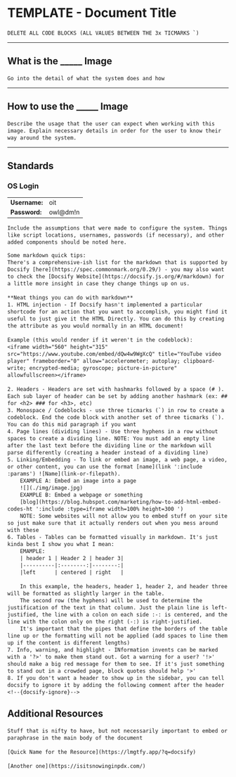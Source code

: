 # TEMPLATE - Document Title
```DELETE ALL CODE BLOCKS (ALL VALUES BETWEEN THE 3x TICMARKS `)```

---
## What is the _____ Image
```
Go into the detail of what the system does and how 
```

---
## How to use the _____ Image
```
Describe the usage that the user can expect when working with this image. Explain necessary details in order for the user to know their way around the system. 
```

---
## Standards
### OS Login 
|               |          |
|---------------|----------|
| **Username:** | oit      |
| **Password:** | owl@dm!n |  

```
Include the assumptions that were made to configure the system. Things like script locations, usernames, passwords (if necessary), and other added components should be noted here.
```

```
Some markdown quick tips:
There's a comprehensive-ish list for the markdown that is supported by Docsify [here](https://spec.commonmark.org/0.29/) - you may also want to check the [Docsify Website](https://docsify.js.org/#/markdown) for a little more insight in case they change things up on us. 

**Neat things you can do with markdown**
1. HTML injection - If Docsify hasn't implemented a particular shortcode for an action that you want to accomplish, you might find it useful to just give it the HTML Directly. You can do this by creating the attribute as you would normally in an HTML document!

Example (this would render if it weren't in the codeblock):
<iframe width="560" height="315" src="https://www.youtube.com/embed/dQw4w9WgXcQ" title="YouTube video player" frameborder="0" allow="accelerometer; autoplay; clipboard-write; encrypted-media; gyroscope; picture-in-picture" allowfullscreen></iframe>

2. Headers - Headers are set with hashmarks followed by a space (# ). Each sub layer of header can be set by adding another hashmark (ex: ## for <h2> ### for <h3>, etc)
3. Monospace / Codeblocks - use three ticmarks (`) in row to create a codeblock. End the code block with another set of three ticmarks (`). You can do this mid paragraph if you want
4. Page lines (dividing lines) - Use three hyphens in a row without spaces to create a dividing line. NOTE: You must add an empty line after the last text before the dividing line or the markdown will parse differently (creating a header instead of a dividing line)
5. Linking/Embedding - To link or embed an image, a web page, a video, or other content, you can use the format [name](link ':include :params') ![Name](link-or-filepath). 
    EXAMPLE A: Embed an image into a page
    ![](./img/image.jpg)
    EXAMPLE B: Embed a webpage or something
    [blog](https://blog.hubspot.com/marketing/how-to-add-html-embed-codes-ht ':include :type=iframe width=100% height=300 ')
    NOTE: Some websites will not allow you to embed stuff on your site so just make sure that it actually renders out when you mess around with these
6. Tables - Tables can be formatted visually in markdown. It's just kinda best I show you what I mean:
    EMAMPLE:
    | header 1 | Header 2 | header 3|
    |----------|:--------:|--------:|
    |left      | centered | right   |

    In this example, the headers, header 1, header 2, and header three will be formatted as slightly larger in the table. 
    The second row (the hyphens) will be used to determine the justification of the text in that column. Just the plain line is left-justified, the line with a colon on each side :-: is centered, and the line with the colon only on the right (-:) is right-justified. 
    It's important that the pipes that define the borders of the table line up or the formatting will not be applied (add spaces to line them up if the content is different lengths)
7. Info, warning, and highlight - INformation invents can be marked with a '?>' to make them stand out. Got a warning for a user? '!>' should make a big red message for them to see. If it's just something to stand out in a crowded page, block quotes should help '>'
8. If you don't want a header to show up in the sidebar, you can tell docsify to ignore it by adding the following comment after the header <!--{docsify-ignore}-->
```

## Additional Resources
```
Stuff that is nifty to have, but not necessarily important to embed or paraphrase in the main body of the document

[Quick Name for the Resource](https://lmgtfy.app/?q=docsify)

[Another one](https://isitsnowinginpdx.com/)

```

<!--
DOCUMENTATION STANDARDS - ADMIN REFERENCES ONLY

Page titles, headers, and other basic structure
    - Pages should have their title set as the first and only "h1" header 
        - there should be only one header with a single hashmark in front of it
    EXAMPLES:
        Good: # title
              ## content header
        Bad:  # title
              # content header

Referencing other pages or sections by name:
    - page references to web resources should be stated in quotation marks
    EXAMPLE: For more information, check out the "Setup an Instance" page in the "Openstack Information" section of this manual
    EXAMPLE: You can get a little more detail from the "Common Use Cases" Section in the "Getting Started" Section of the ATT&CK Website.

Buttons, menu options, or other openstack UI references:
    -Enclose as a code block 
    EXAMPLE: After entering your information, click the `accept` button to save your progress

Formatting Credentials 
    - Credentials should be in a table format
        - header values empty
        - all values left-justified. 
    - Left column should be used as the ID field for the information stored in the right column
        - ID fields should be bolded (use doulbe-asterisks **)
        - ID fields should end with a colon ":"
    EXAMPLE: 
        |               |                 |
        |---------------|-----------------|
        | **Username:** |   admin         |
        | **Password:** | SuperSecret123! |
    NOTE: If your username or password contains an asterisk, you will need to escape the character


-->
